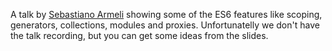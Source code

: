 <!--
layout: post
title: ECMAScript 6 - The future is here
date: 2014-05-27T05:18:47.847Z
comments: true
published: true
keywords: JavaScript, ES6, talks
description: talk about es6
categories: talks
authorName: Jaydson
authorLink: http://twitter.com/jaydson
authorDescription: JavaScript enthusiast - FrontEnd Engineer at Terra Networks - BrazilJS and RSJS curator
authorPicture: https://pbs.twimg.com/profile_images/453720347620032512/UM2nE21c_400x400.jpeg
-->
<!--more-->
A talk by [Sebastiano Armeli](https://twitter.com/sebarmeli) showing some of the ES6 features like scoping, generators, collections, modules and proxies.
Unfortunatelly we don't have the talk recording, but you can get some ideas from the slides.
<script async class="speakerdeck-embed" data-id="0f3bc890bf3e01311c22525a8ccb654f" data-ratio="1.33333333333333" src="//speakerdeck.com/assets/embed.js"></script>